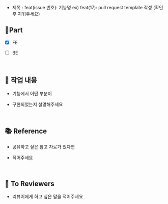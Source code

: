 - 제목 : feat(issue 번호): 기능명
  ex) feat(17): pull request template 작성
  (확인 후 지워주세요)

## 🔘Part

- [x] FE
- [ ] BE 

  <br/>

## 🔎 작업 내용

- 기능에서 어떤 부분이

- 구현되었는지 설명해주세요

  <br/>

## 📚 Reference 

- 공유하고 싶은 참고 자료가 있다면
- 적어주세요

  <br/>
  
## 🙏 To Reviewers
- 리뷰어에게 하고 싶은 말을 적어주세요

  <br/>
  
